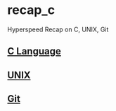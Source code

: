 # recap_c

Hyperspeed Recap on C, UNIX, Git

## [C Language](C/README.md)

## [UNIX](UNIX/README.md)

## [Git](GIT/README.md)
